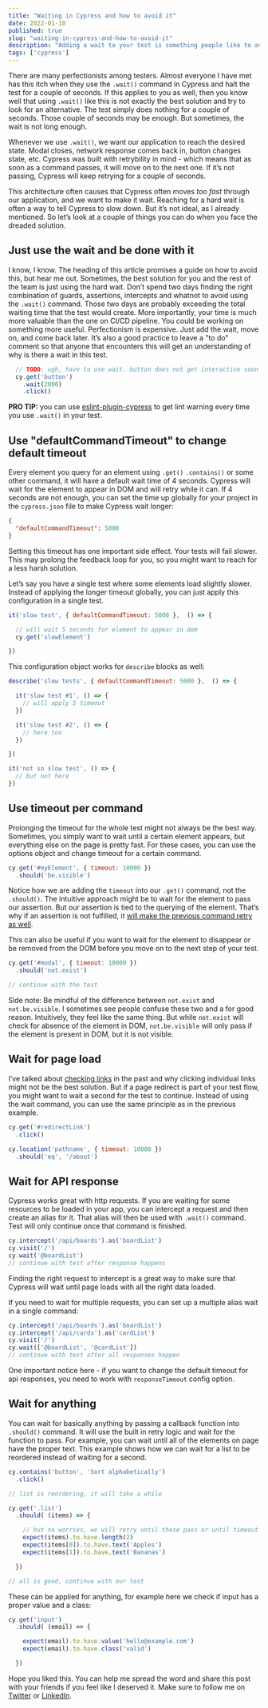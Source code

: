 ```yaml
---
title: "Waiting in Cypress and how to avoid it"
date: 2022-01-10
published: true
slug: "waiting-in-cypress-and-how-to-avoid-it"
description: "Adding a wait to your test is something people like to avoid. Luckily, with Cypress, there are several ways of how to avoid waiting for a static period of time and simply move a test forward once the application is in a state we desire."
tags: ['cypress']
---
```

There are many perfectionists among testers. Almost everyone I have met has this itch when they use the `.wait()` command in Cypress and halt the test for a couple of seconds. If this applies to you as well, then you know well that using `.wait()` like this is not exactly the best solution and try to look for an alternative. The test simply does nothing for a couple of seconds. Those couple of seconds may be enough. But sometimes, the wait is not long enough.

Whenever we use `.wait()`, we want our application to reach the desired state. Modal closes, network response comes back in, button changes state, etc. Cypress was built with retrybility in mind - which means that as soon as a command passes, it will move on to the next one. If it’s not passing, Cypress will keep retrying for a couple of seconds. 

This architecture often causes that Cypress often moves *too fast* through our application, and we want to make it wait. Reaching for a hard wait is often a way to tell Cypress to slow down. But it’s not ideal, as I already mentioned. So let’s look at a couple of things you can do when you face the dreaded solution.

## Just use the wait and be done with it
I know, I know. The heading of this article promises a guide on how to avoid this, but hear me out. Sometimes, the best solution for you and the rest of the team is just using the hard wait. Don’t spend two days finding the right combination of guards, assertions, intercepts and whatnot to avoid using the `.wait()` command. Those two days are probably exceeding the total waiting time that the test would create. More importantly, your time is much more valuable than the one on CI/CD pipeline. You could be working on something more useful. Perfectionism is expensive. Just add the wait, move on, and come back later. It’s also a good practice to leave a "to do" comment so that anyone that encounters this will get an understanding of why is there a wait in this test.

```js
  // TODO: ugh, have to use wait. button does not get interactive soon enough
  cy.get('button')
    .wait(2000) 
    .click()
```

**PRO TIP:** you can use [eslint-plugin-cypress](https://www.npmjs.com/package/eslint-plugin-cypress) to get lint warning every time you use `.wait()` in your test.

## Use "defaultCommandTimeout" to change default timeout
Every element you query for an element using `.get()` `.contains()` or some other command, it will have a default wait time of 4 seconds. Cypress will wait for the element to appear in DOM and will retry while it can. If 4 seconds are not enough, you can set the time up globally for your project in the `cypress.json` file to make Cypress wait longer:
```json [cypress.json]
{
  "defaultCommandTimeout": 5000
}
```
Setting this timeout has one important side effect. Your tests will fail slower. This may prolong the feedback loop for you, so you might want to reach for a less harsh solution.

Let’s say you have a single test where some elements load slightly slower. Instead of applying the longer timeout globally, you can just apply this configuration in a single test.

```js
it('slow test', { defaultCommandTimeout: 5000 },  () => {

  // will wait 5 seconds for element to appear in dom
  cy.get('slowElement')

})
```

This configuration object works for `describe` blocks as well:
```js
describe('slow tests', { defaultCommandTimeout: 5000 },  () => {

  it('slow test #1', () => {
    // will apply 5 timeout
  })

  it('slow test #2', () => {
    // here too
  })

})

it('not so slow test', () => {
  // but not here
})
```

## Use timeout per command
Prolonging the timeout for the whole test might not always be the best way. Sometimes, you simply want to wait until a certain element appears, but everything else on the page is pretty fast. For these cases, you can use the options object and change timeout for a certain command.
```js
cy.get('#myElement', { timeout: 10000 })
  .should('be.visible')
```
Notice how we are adding the `timeout` into our `.get()` command, not the `.should()`. The intuitive approach might be to wait for the element to pass our assertion. But our assertion is tied to the querying of the element. That’s why if an assertion is not fulfilled, it [will make the previous command retry as well](https://docs.cypress.io/guides/core-concepts/retry-ability#Only-the-last-command-is-retried).

This can also be useful if you want to wait for the element to disappear or be removed from the DOM before you move on to the next step of your test.

```js
cy.get('#modal', { timeout: 10000 })
  .should('not.exist')

// continue with the test
```
Side note: Be mindful of the difference between `not.exist` and `not.be.visible`. I sometimes see people confuse these two and a for good reason. Intuitively, they feel like the same thing. But while `not.exist` will check for absence of the element in DOM, `not.be.visible` will only pass if the element is present in DOM, but it is not visible.

## Wait for page load
I’ve talked about [checking links](/testing-links-with-cypress) in the past and why clicking individual links might not be the best solution. But if a page redirect is part of your test flow, you might want to wait a second for the test to continue. Instead of using the wait command, you can use the same principle as in the previous example.

```js
cy.get('#redirectLink')
  .click()

cy.location('pathname', { timeout: 10000 })
  .should('eq', '/about')
```

## Wait for API response
Cypress works great with http requests. If you are waiting for some resources to be loaded in your app, you can intercept a request and then create an alias for it. That alias will then be used with `.wait()` command. Test will only continue once that command is finished.
```js
cy.intercept('/api/boards').as('boardList')
cy.visit('/')
cy.wait('@boardList')
// continue with test after response happens
```
Finding the right request to intercept is a great way to make sure that Cypress will wait until page loads with all the right data loaded.

If you need to wait for multiple requests, you can set up a multiple alias wait in a single command:

```js
cy.intercept('/api/boards').as('boardList')
cy.intercept('/api/cards').as('cardList')
cy.visit('/')
cy.wait(['@boardList', '@cardList'])
// continue with test after all responses happen
```

One important notice here - if you want to change the default timeout for api responses, you need to work with `responseTimeout` config option.

## Wait for anything
You can wait for basically anything by passing a callback function into `.should()` command. It will use the built in retry logic and wait for the function to pass. For example, you can wait until all of the elements on page have the proper text. This example shows how we can wait for a list to be reordered instead of waiting for a second.
```js
cy.contains('button', 'Sort alphabetically')
  .click()

// list is reordering, it will take a while

cy.get('.list')
  .should( (items) => {

    // but no worries, we will retry until these pass or until timeout
    expect(items).to.have.length(2)
    expect(items[0]).to.have.text('Apples')
    expect(items[1]).to.have.text('Bananas')

  })

// all is good, continue with our test
```

These can be applied for anything, for example here we check if input has a proper value and a class:

```js
cy.get('input')
  .should( (email) => {

    expect(email).to.have.value('hello@example.com')
    expect(email).to.have.class('valid')

  })
```

Hope you liked this. You can help me spread the word and share this post with your friends if you feel like I deserved it. Make sure to follow me on [Twitter](https://twitter.com/filip_hric/) or [LinkedIn](https://www.linkedin.com/in/filip-hric-11a5b1126/).
